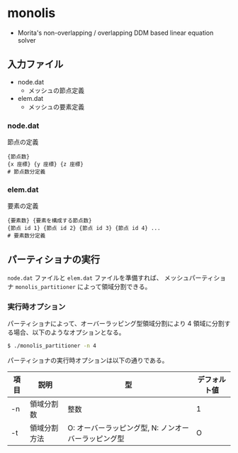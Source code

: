# monolis

- Morita's non-overlapping / overlapping DDM based linear equation solver

## 入力ファイル

- node.dat
    - メッシュの節点定義
- elem.dat
    - メッシュの要素定義

### node.dat

節点の定義

```
{節点数}
{x 座標} {y 座標} {z 座標}
# 節点数分定義
```

### elem.dat

要素の定義

```
{要素数} {要素を構成する節点数}
{節点 id 1} {節点 id 2} {節点 id 3} {節点 id 4} ...
# 要素数分定義
```

## パーティショナの実行

`node.dat` ファイルと `elem.dat` ファイルを準備すれば、
メッシュパーティショナ `monolis_partitioner` によって領域分割できる。

### 実行時オプション

パーティショナによって、オーバーラッピング型領域分割により 4 領域に分割する場合、以下のようなオプションとなる。

```bash
$ ./monolis_partitioner -n 4
```

パーティショナの実行時オプションは以下の通りである。

| 項目 | 説明 | 型 | デフォルト値 |
| ---- | ---- | ---- | ---- |
| -n | 領域分割数 | 整数 | 1 |
| -t | 領域分割方法 | O: オーバーラッピング型, N: ノンオーバーラッピング型 | O |
